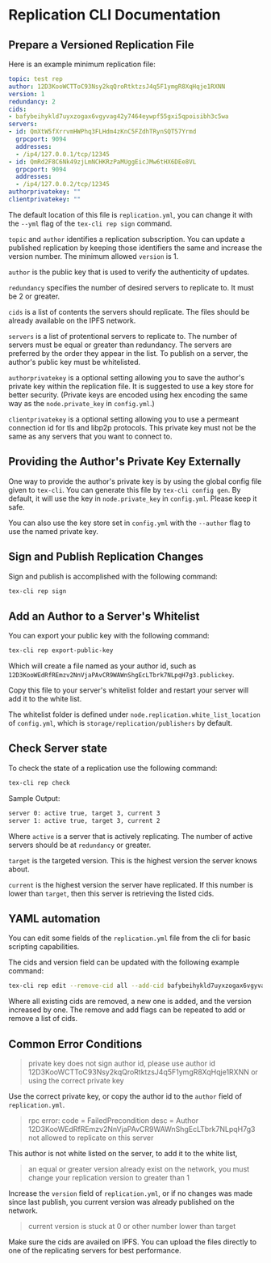 # Replication CLI Documentation

## Prepare a Versioned Replication File

Here is an example minimum replication file:

```yml
topic: test rep
author: 12D3KooWCTToC93Nsy2kqQroRtktzsJ4q5F1ymgR8XqHqje1RXNN
version: 1
redundancy: 2
cids:
- bafybeihykld7uyxzogax6vgyvag42y7464eywpf55gxi5qpoisibh3c5wa
servers:
- id: QmXtW5fXrrvmHWPhq3FLHdm4zKnC5FZdhTRynSQT57Yrmd
  grpcport: 9094
  addresses:
  - /ip4/127.0.0.1/tcp/12345
- id: QmRd2F8C6Nk49zjLmNCHKRzPaMUggEicJMw6tHX6DEe8VL
  grpcport: 9094
  addresses:
  - /ip4/127.0.0.2/tcp/12345
authorprivatekey: ""
clientprivatekey: ""
```

The default location of this file is `replication.yml`, you can change it with the `--yml` flag of the `tex-cli rep sign` command.

`topic` and `author` identifies a replication subscription. You can update a published replication by keeping those identifiers the same and increase the version number. The minimum allowed `version` is 1.

`author` is the public key that is used to verify the authenticity of updates.

`redundancy` specifies the number of desired servers to replicate to. It must be 2 or greater.

`cids` is a list of contents the servers should replicate. The files should be already available on the IPFS network.

`servers` is a list of protentional servers to replicate to. The number of servers must be equal or greater than redundancy. The servers are preferred by the order they appear in the list. To publish on a server, the author's public key must be whitelisted.

`authorprivatekey` is a optional setting allowing you to save the author's private key within the replication file. It is suggested to use a key store for better security. (Private keys are encoded using hex encoding the same way as the `node.private_key` in `config.yml`.)

`clientprivatekey` is a optional setting allowing you to use a permeant connection id for tls and libp2p protocols. This private key must not be the same as any servers that you want to connect to.

## Providing the Author's Private Key Externally

One way to provide the author's private key is by using the global config file given to `tex-cli`. You can generate this file by `tex-cli config gen`. By default, it will use the key in `node.private_key` in `config.yml`. Please keep it safe.

You can also use the key store set in `config.yml` with the `--author` flag to use the named private key.

## Sign and Publish Replication Changes

Sign and publish is accomplished with the following command:

```bash
tex-cli rep sign
```

## Add an Author to a Server's Whitelist

You can export your public key with the following command:

```bash
tex-cli rep export-public-key
```

Which will create a file named as your author id, such as `12D3KooWEdRfREmzv2NnVjaPAvCR9WAWnShgEcLTbrk7NLpqH7g3.publickey`.

Copy this file to your server's whitelist folder and restart your server will add it to the white list.

The whitelist folder is defined under `node.replication.white_list_location` of `config.yml`, which is `storage/replication/publishers` by default.

## Check Server state

To check the state of a replication use the following command:

```bash
tex-cli rep check
```

Sample Output:

```txt
server 0: active true, target 3, current 3
server 1: active true, target 3, current 2
```

Where `active` is a server that is actively replicating. The number of active servers should be at `redundancy` or greater.

`target` is the targeted version. This is the highest version the server knows about.

`current` is the highest version the server have replicated. If this number is lower than `target`, then this server is retrieving the listed cids.

## YAML automation

You can edit some fields of the `replication.yml` file from the cli for basic scripting capabilities.

The cids and version field can be updated with the following example command:

```bash
tex-cli rep edit --remove-cid all --add-cid bafybeihykld7uyxzogax6vgyvag42y7464eywpf55gxi5qpoisibh3c5wa --increase-version
```

Where all existing cids are removed, a new one is added, and the version increased by one. The remove and add flags can be repeated to add or remove a list of cids.

## Common Error Conditions

> private key does not sign author id, please use author id 12D3KooWCTToC93Nsy2kqQroRtktzsJ4q5F1ymgR8XqHqje1RXNN or using the correct private key

Use the correct private key, or copy the author id to the `author` field of `replication.yml`.

> rpc error: code = FailedPrecondition desc = Author 12D3KooWEdRfREmzv2NnVjaPAvCR9WAWnShgEcLTbrk7NLpqH7g3 not allowed to replicate on this server

This author is not white listed on the server, to add it to the white list,  

> an equal or greater version already exist on the network, you must change your replication version to greater than 1

Increase the `version` field of `replication.yml`, or if no changes was made since last publish, you current version was already published on the network.

> current version is stuck at 0 or other number lower than target

Make sure the cids are availed on IPFS. You can upload the files directly to one of the replicating servers for best performance.
